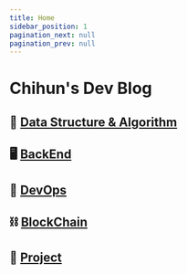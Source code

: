 ```yaml
---
title: Home
sidebar_position: 1
pagination_next: null
pagination_prev: null
---
```


# Chihun's Dev Blog

## 🧠 [Data Structure & Algorithm](./datastructure-algorithm)

## 🖥️ [BackEnd](./backend)

## 🚀 [DevOps](./devops)

## ⛓️ [BlockChain](./blockchain)

## 📁 [Project](./project)
